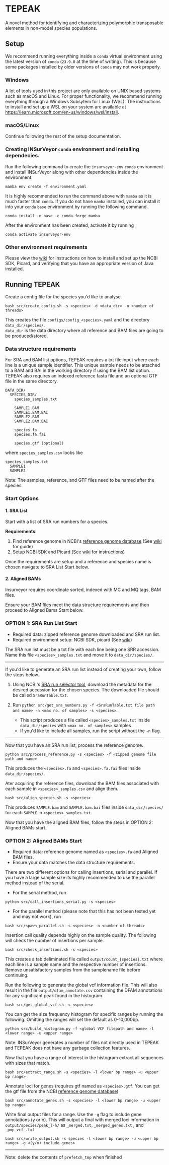# TEPEAK
A novel method for identifying and characterizing polymorphic transposable elements in  non-model species populations.
## Setup
We recommend running everything inside a `conda` virtual environment using the latest version of `conda` (`23.9.0` at the time of writing). This is because some packages installed by older versions of `conda` may not work properly. 
### Windows
A lot of tools used in this project are only available on UNIX based systems such as macOS and Linux. For proper functionality, we recommend running everything through a Windows Subsytem for Linux (WSL). The instructions to install and set up a WSL on your system are available at https://learn.microsoft.com/en-us/windows/wsl/install. 

### macOS/Linux
Continue following the rest of the setup documentation. 

### Creating INSurVeyor `conda` environment and installing dependecies. 
Run the following command to create the `insurveyor-env` `conda` environment and install INSurVeyor along with other dependencies inside the environment. 
```
mamba env create -f environment.yaml
```
It is highly recommended to run the command above with `mamba` as it is much faster than `conda`. If you do not have `mamba` installed, you can install it into your `conda` `base` environment by running  the following command.
```
conda install -n base -c conda-forge mamba
```
After the environment has been created, activate it by running 
```
conda activate insurveyor-env
```

### Other environment requirements
Please view the [wiki](https://github.com/ryanlayer/TEPEAK/wiki/Species-Name-and-SRA-List-Startup) for instructions on how to install and set up the NCBI SDK, Picard, and verifying that you have an appropriate version of Java installed. 

## Running TEPEAK
Create a config file for the species you'd like to analyse.
```
bash src/create_config.sh -s <species> -d <data_dir> -n <number of threads>
```
This creates the file `configs/config_<species>.yaml` and the directory `data_dir/species/`.
<br>`data_dir` is the data directory where all reference and BAM files are going to be produced/stored. 

### Data structure requirements

For SRA and BAM list options, TEPEAK requires a txt file input where each line is a unique sample identifier. This unique sample needs to be attached to a BAM and BAI in the working directory if using the BAM list option. TEPEAK also requires an indexed reference fasta file and an optional GTF file in the same directory. 
```
DATA_DIR/
  SPECIES_DIR/
    species_samples.txt

    SAMPLE1.BAM
    SAMPLE1.BAM.BAI
    SAMPLE2.BAM
    SAMPLE2.BAM.BAI

    species.fa
    species.fa.fai

    species.gtf (optional)
``` 
where `species_samples.csv` looks like 
```
species_samples.txt
  SAMPLE1
  SAMPLE2
```
Note: The samples, reference, and GTF files need to be named after the species. 

### Start Options
#### 1. SRA List

Start with a list of SRA run numbers for a species. 

**Requirements**: 
1. Find reference genome in NCBI's [reference genome database](https://www.ncbi.nlm.nih.gov/datasets/genome/) (See [wiki](https://github.com/ryanlayer/TEPEAK/wiki/Choosing-a-reference-genome) for guide)
2. Setup NCBI SDK and Picard (See [wiki](https://github.com/ryanlayer/TEPEAK/wiki/Species-Name-and-SRA-List-Startup) for instructions)

Once the requirements are setup and a reference and species name is chosen navigate to SRA List Start below.

#### 2. Aligned BAMs

Insurveyor requires coordinate sorted, indexed with MC and MQ tags, BAM files.

Ensure your BAM files meet the data structure requirements and then proceed to Aligned Bams Start below. 

### OPTION 1: SRA Run List Start

- Required data: zipped reference genome downloaded and SRA run list. 
- Required environment setup: NCBI SDK, picard (See [wiki](https://github.com/ryanlayer/TEPEAK/wiki/Species-Name-and-SRA-List-Startup))

The SRA run list must be a txt file with each line being one SRR accession. Name this file  `<species>_samples.txt` and move it to `data_dir/species/`. 

---
If you'd like to generate an SRA run list instead of creating your own, follow the steps below. 
1. Using NCBI's [SRA run selector tool](https://0-www-ncbi-nlm-nih-gov.brum.beds.ac.uk/Traces/study/), download the metadata for the desired accession for the chosen species. The downloaded file should be called `SraRunTable.txt`. 

2. Run `python src/get_sra_numbers.py -f <SraRunTable.txt file path and name> -n <max no. of samples> -s <species>`. 
   - This script produces a file called `<species>_samples.txt` inside `data_dir/species` with `<max no. of samples>` samples
   - If you'd like to include all samples, run the script without the `-n` flag. 
---
Now that you have an SRA run list, process the reference genome. 
```
python src/process_reference.py -s <species> -f <zipped genome file path and name> 
```
This produces the `<species>.fa` and `<species>.fa.fai` files inside `data_dir/species/`. 

Ater acquiring the reference files, download the BAM files associated with each sample in `<species>_samples.csv` and align them.
```
bash src/align_species.sh -s <species>
```
This produces `SAMPLE.bam` and `SAMPLE.bam.bai` files inside `data_dir/species/` for each `SAMPLE` in `<species>_samples.txt`. 

Now that you have the aligned BAM files, follow the steps in OPTION 2: Aligned BAMs start. 

### OPTION 2: Aligned BAMs Start
- Required data: reference genome named as `<species>.fa` and Aligned BAM files. 
- Ensure your data matches the data structure requirements.

There are two different options for calling insertions, serial and parallel. If you have a large sample size its highly recommended to use the parallel method instead of the serial. 
- For the serial method, run 
```
python src/call_insertions_serial.py -s <species>
```
- For the parallel method (please note that this has not been tested yet and may not work), run 
```
bash src/spawn_parallel.sh -s <species> -n <number of threads> 
```

Insertion call quality depends highly on the sample quality. The following will check the number of insertions per sample.
```
bash src/check_insertions.sh -s <species>
```

This creates a tab deliminated file called `output/count_{species}.txt` where each line is a sample name and the respective number of insertions. Remove unsatisfactory samples from the samplename file before continuing. 

Run the following to generate the global vcf information file. This will also result in the file `output/dfam_annotate.csv` containing the DFAM annotations for any significant peak found in the histogram.
```
bash src/get_global_vcf.sh -s <species>
```

You can get the size frequency histogram for specific ranges by running the following. Omitting the ranges will set the default as 0-10,000bp.

```
python src/build_histogram.py -f <global VCF filepath and name> -l <lower range> -u <upper range>
```

Note: INSurVeyor generates a number of files not directly used in TEPEAK and TEPEAK does not have any garbage collection features. 

Now that you have a range of interest in the histogram extract all sequences with sizes that match.
```
bash src/extract_range.sh -s <species> -l <lower bp range> -u <upper bp range>
```

Annotate loci for genes (requires gtf named as `<species>.gtf`. You can get the gtf file from the NCBI [reference genome database](https://www.ncbi.nlm.nih.gov/datasets/genome/))
```
bash src/annotate_genes.sh -s <species> -l <lower bp range> -u <upper bp range> 
```

Write final output files for a range. Use the ` -g ` flag to include gene annotations (y or n). This will output a final with merged loci information in ` output/species/peak_l-h/` as `_merged.txt`, `_merged_genes.txt` , and `_pop_vcf_.txt`  

```
bash src/write_output.sh -s species -l <lower bp range> -u <upper bp range> -g <(y/n) include genes>
```
---
Note: delete the contents of `prefetch_tmp` when finished